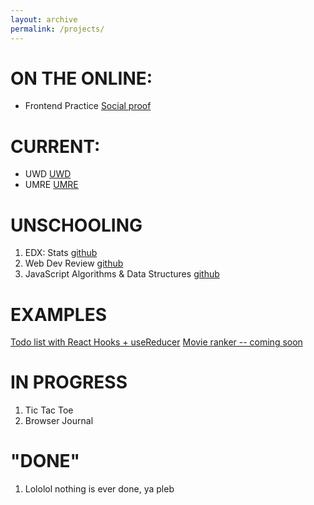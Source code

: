 ```yaml
---
layout: archive
permalink: /projects/
---
```


# ON THE ONLINE:

- Frontend Practice [Social proof](https://aaroncaraway.github.io/fem-socialproof/)

# CURRENT:

- UWD [UWD](https://aaroncaraway.github.io/pages/UWD)
- UMRE [UMRE](https://aaroncaraway.github.io/pages/UMRE)

# UNSCHOOLING

1. EDX: Stats [github](https://github.com/aaroncaraway/edxstats)
2. Web Dev Review [github](https://github.com/aaroncaraway/webdev)
3. JavaScript Algorithms & Data Structures [github](https://github.com/aaroncaraway/js_algos_and_ds)

# EXAMPLES

[Todo list with React Hooks + useReducer](https://aaroncaraway.github.io/umre-todo/)
[Movie ranker -- coming soon](https://aaroncaraway.github.io/umre-movies/)

# IN PROGRESS

1. Tic Tac Toe
2. Browser Journal

# "DONE"

1. Lololol nothing is ever done, ya pleb

